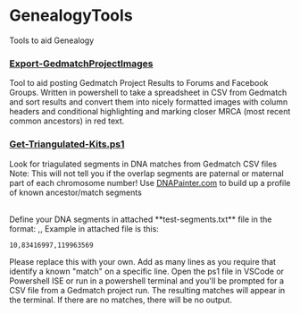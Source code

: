 # GenealogyTools
Tools to aid Genealogy


### [Export-GedmatchProjectImages](https://github.com/gsmitheidw/GenealogyTools/blob/main/Export-GedmatchProjectImages.md)

Tool to aid posting Gedmatch Project Results to Forums and Facebook Groups. Written in powershell to take a spreadsheet in CSV from Gedmatch and sort results and convert them into nicely formatted images with column headers and conditional highlighting and marking closer MRCA (most recent common ancestors) in red text.

### [Get-Triangulated-Kits.ps1](https://raw.githubusercontent.com/gsmitheidw/GenealogyTools/main/Get-Triangulated-Kits.ps1)
Look for triagulated segments in DNA matches from Gedmatch CSV files
Note: This will not tell you if the overlap segments are paternal or maternal part of 
each chromosome number! Use [DNAPainter.com](https://www.dnapainter.com) to build up a profile of known ancestor/match segments

<br>
Define your DNA segments in attached **test-segments.txt** file
in the format:
<chromosome number>,<start segment>,<end segment>
Example in attached file is this:

    10,83416997,119963569

Please replace this with your own.
Add as many lines as you require that identify a known "match" on a specific line.
Open the ps1 file in VSCode or Powershell ISE or run in a powershell terminal and you'll be prompted for
a CSV file from a Gedmatch project run. The resulting matches will appear in the terminal.
If there are no matches, there will be no output. 



